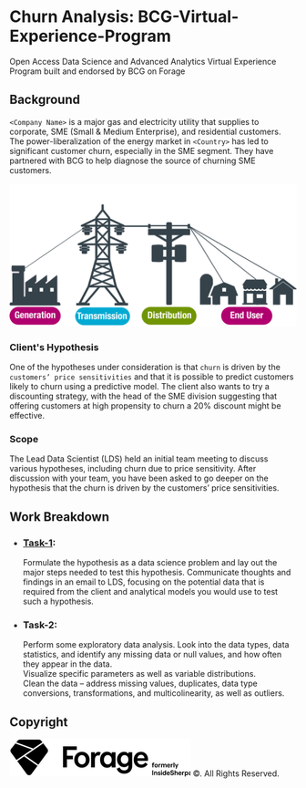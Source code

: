 # Churn Analysis: BCG-Virtual-Experience-Program
Open Access Data Science and Advanced Analytics Virtual Experience Program built and endorsed by BCG on Forage
<br>

## Background
`<Company Name>` is a major gas and electricity utility that supplies to corporate, SME (Small & Medium Enterprise), and residential customers. The power-liberalization of the energy market in `<Country>` has led to significant customer churn, especially in the SME segment. They have partnered with BCG to help diagnose the source of churning SME customers.
<br>

![Power_generation](Images/power_gen.jpg)

### Client's Hypothesis
One of the hypotheses under consideration is that `churn` is driven by the `customers’ price sensitivities` and that it is possible to predict customers likely to churn using a predictive model. The client also wants to try a discounting strategy, with the head of the SME division suggesting that offering customers at high propensity to churn a 20% discount might be effective.

### Scope
The Lead Data Scientist (LDS) held an initial team meeting to discuss various hypotheses, including churn due to price sensitivity. 
After discussion with your team, you have been asked to go deeper on the hypothesis that the churn is driven by the customers’ price sensitivities. 

## Work Breakdown

* ### [Task-1](Task-1/task-1-email_to_LDS):
  Formulate the hypothesis as a data science problem and lay out the major steps needed to test this hypothesis. 
  Communicate thoughts and findings in an email to LDS, focusing on the potential data that is required from the client and analytical models you would use to test such a hypothesis.

* ### Task-2:
  Perform some exploratory data analysis. Look into the data types, data statistics, and identify any missing data or null values, and how often they appear in the data.<br>
  Visualize specific parameters as well as variable distributions.<br>
  Clean the data – address missing values, duplicates, data type conversions, transformations, and multicolinearity, as well as outliers.
  


## Copyright
![Forage](Images/Forage_Logo_Icon.png) ©. All Rights Reserved.
